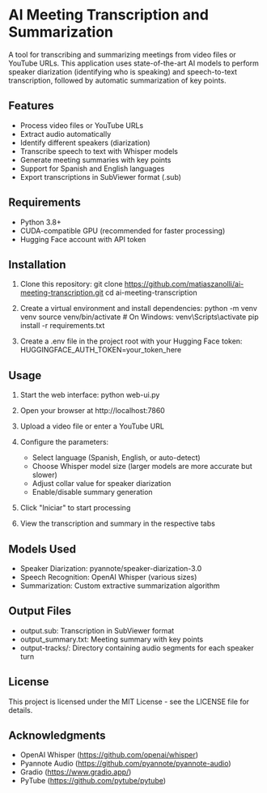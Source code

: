 # AI Meeting Transcription and Summarization

A tool for transcribing and summarizing meetings from video files or YouTube URLs. This application uses state-of-the-art AI models to perform speaker diarization (identifying who is speaking) and speech-to-text transcription, followed by automatic summarization of key points.

## Features

- Process video files or YouTube URLs
- Extract audio automatically
- Identify different speakers (diarization)
- Transcribe speech to text with Whisper models
- Generate meeting summaries with key points
- Support for Spanish and English languages
- Export transcriptions in SubViewer format (.sub)

## Requirements

- Python 3.8+
- CUDA-compatible GPU (recommended for faster processing)
- Hugging Face account with API token

## Installation

1. Clone this repository:
   git clone https://github.com/matiaszanolli/ai-meeting-transcription.git
   cd ai-meeting-transcription

2. Create a virtual environment and install dependencies:
   python -m venv venv
   source venv/bin/activate  # On Windows: venv\Scripts\activate
   pip install -r requirements.txt

3. Create a .env file in the project root with your Hugging Face token:
   HUGGINGFACE_AUTH_TOKEN=your_token_here

## Usage

1. Start the web interface:
   python web-ui.py

2. Open your browser at http://localhost:7860

3. Upload a video file or enter a YouTube URL

4. Configure the parameters:
   - Select language (Spanish, English, or auto-detect)
   - Choose Whisper model size (larger models are more accurate but slower)
   - Adjust collar value for speaker diarization
   - Enable/disable summary generation

5. Click "Iniciar" to start processing

6. View the transcription and summary in the respective tabs

## Models Used

- Speaker Diarization: pyannote/speaker-diarization-3.0
- Speech Recognition: OpenAI Whisper (various sizes)
- Summarization: Custom extractive summarization algorithm

## Output Files

- output.sub: Transcription in SubViewer format
- output_summary.txt: Meeting summary with key points
- output-tracks/: Directory containing audio segments for each speaker turn

## License

This project is licensed under the MIT License - see the LICENSE file for details.

## Acknowledgments

- OpenAI Whisper (https://github.com/openai/whisper)
- Pyannote Audio (https://github.com/pyannote/pyannote-audio)
- Gradio (https://www.gradio.app/)
- PyTube (https://github.com/pytube/pytube)
